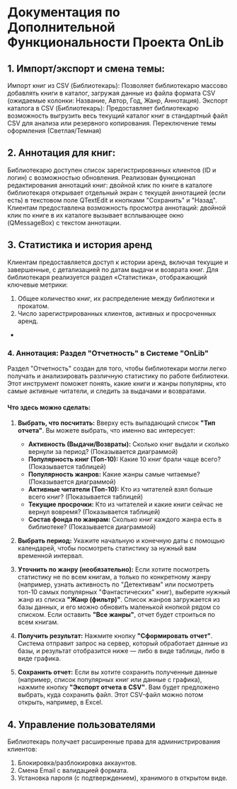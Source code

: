 # Документация по Дополнительной Функциональности Проекта OnLib

## 1. Импорт/экспорт и смена темы:
Импорт книг из CSV (Библиотекарь): Позволяет библиотекарю массово добавлять книги в каталог, загружая данные из файла формата CSV (ожидаемые колонки: Название, Автор, Год, Жанр, Аннотация).
Экспорт каталога в CSV (Библиотекарь): Предоставляет библиотекарю возможность выгрузить весь текущий каталог книг  в стандартный файл CSV для анализа или резервного копирования. Переключение темы оформления (Светлая/Темная)

## 2. Аннотация для книг:
Библиотекарю доступен список зарегистрированных клиентов (ID и логин) с возможностью обновления.
Реализован функционал редактирования аннотаций книг: двойной клик по книге в каталоге библиотекаря открывает отдельный экран с текущей аннотацией (если есть) в текстовом поле QTextEdit и кнопками "Сохранить" и "Назад".
Клиентам предоставлена возможность просмотра аннотаций: двойной клик по книге в их каталоге вызывает всплывающее окно (QMessageBox) с текстом аннотации.


## 3. Статистика и история аренд
Клиентам предоставляется доступ к истории аренд, включая текущие и завершенные, с детализацией по датам выдачи и возврата книг.
Для библиотекаря реализуется раздел «Статистика», отображающий ключевые метрики:
1) Общее количество книг, их распределение между библиотеки и прокатом.
2) Число зарегистрированных клиентов, активных и просроченных аренд.

+

### 4. Аннотация: Раздел "Отчетность" в Системе "OnLib"

Раздел "Отчетность" создан для того, чтобы библиотекари могли легко получать и анализировать различную статистику по работе библиотеки. Этот инструмент поможет понять, какие книги и жанры популярны, кто самые активные читатели, и следить за выдачами и возвратами.

#### Что здесь можно сделать:

1.  **Выбрать, что посчитать:** Вверху есть выпадающий список **"Тип отчета"**. Вы можете выбрать, что именно вас интересует:
    *   **Активность (Выдачи/Возвраты):** Сколько книг выдали и сколько вернули за период? (Показывается диаграммой)
    *   **Популярность книг (Топ-10):** Какие 10 книг брали чаще всего? (Показывается таблицей)
    *   **Популярность жанров:** Какие жанры самые читаемые? (Показывается диаграммой)
    *   **Активные читатели (Топ-10):** Кто из читателей взял больше всего книг? (Показывается таблицей)
    *   **Текущие просрочки:** Кто из читателей и какие книги сейчас не вернул вовремя? (Показывается таблицей)
    *   **Состав фонда по жанрам:** Сколько книг каждого жанра есть в библиотеке? (Показывается диаграммой)

2.  **Выбрать период:** Укажите начальную и конечную даты с помощью календарей, чтобы посмотреть статистику за нужный вам временной интервал.

3.  **Уточнить по жанру (необязательно):** Если хотите посмотреть статистику не по всем книгам, а только по конкретному жанру (например, узнать активность по "Детективам" или посмотреть топ-10 самых популярных "Фантастических" книг), выберите нужный жанр из списка **"Жанр (фильтр)"**. Список жанров загружается из базы данных, и его можно обновить маленькой кнопкой рядом со списком. Если оставить **"Все жанры"**, отчет будет строиться по всем книгам.

4.  **Получить результат:** Нажмите кнопку **"Сформировать отчет"**. Система отправит запрос на сервер, который обработает данные из базы, и результат отобразится ниже — либо в виде таблицы, либо в виде графика.

5.  **Сохранить отчет:** Если вы хотите сохранить полученные данные (например, список популярных книг или данные с графика), нажмите кнопку **"Экспорт отчета в CSV"**. Вам будет предложено выбрать, куда сохранить файл. Этот CSV-файл можно потом открыть, например, в Excel.


## 4. Управление пользователями
Библиотекарь получает расширенные права для администрирования клиентов:
1) Блокировка/разблокировка аккаунтов.
2) Смена Email с валидацией формата.
3) Установка пароля (с подтверждением), хранимого в открытом виде.

